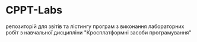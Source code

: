 # CPPT-Labs
репозиторій для звітів та лістингу програм з виконання лабораторних робіт з навчальної дисципліни "Кросплатформні засоби програмування"
